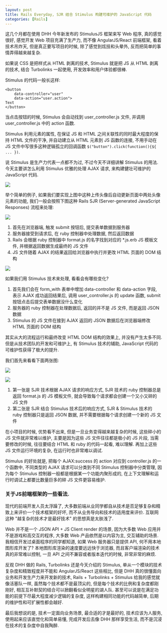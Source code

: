 ```yaml
---
layout: post
title: Rails Everyday, SJR 结合 Stimulus 构建可维护的 JavaScript 代码
categories: [Rails]
---
```


这几个月都在使用 DHH 今年新发布的 StimulusJS 框架来写 Web 程序, 真的感觉很好, 感觉开发 Web 项目充满了生产力, 而不像 AngularJS/React 前端框架, 看着技术吊炸天, 但是真正要写项目的时候, 除了感觉到炫技和头晕外, 反而把简单的事情弄得越来越复杂.

如果说 CSS 是把样式从 HTML 剥离的技术, Stimulus 就是把 JS 从 HTML 剥离的技术, 结合  Turbolinks 一起使用, 开发效率和用户体验都很棒.

Stimulus 的代码一般长这样:
```
<button
    data-controller="user"
    data-action="user.action">
Text
</button>
```
当点击按钮的时候, Stimulus 会自动找到 user_controller.js 文件, 并调用 user_controller.js 中的 action 函数.

Stimulus 利用元素的属性, 在保证 JS 和 HTML 之间关联性的同时最大程度的保持 HTML 文件的干净, 并自动建立从 HTML 元素到 JS 函数的连接, 不用手动在 JS 文件中写很多这种逻辑孤立的回调函数 ```$("button").click(function(){${ ... })```.

说 Stimulus 是生产力代表一点都不为过, 不过今天不详细讲解 Stimulus 的用法.
今天主要讲怎么利用 Stimulus 优雅的处理 AJAX 请求, 来构建健壮可维护的 JavaScript 代码.

![]({{site.url}}/pics/stimulus/stimulus-1.png)

举个简单的例子, 如果我们要实现上图中这种上传头像后自动更新页面中两处头像元素的功能, 我们一般会按照下图这种 Rails SJR (Server-generated JavaScript Responses) 流程来处理:

![]({{site.url}}/pics/stimulus/stimulus-2.png)

1. 首先在浏览器端, 触发 submit 按钮后, 提交表单数据到服务器
2. 服务器接受到请求后, 在 ruby 控制器中处理数据, 然后返回数据
3. Rails 会根据 ruby 控制器中 format.js 的名字找到对应的 *.js.erb JS 模板文件, 并根据返回数据生成最终的 JS 文件
4. JS 文件随着 AJAX 的结果返回给浏览器中执行并更改 HTML 页面的 DOM 结构

![]({{site.url}}/pics/stimulus/stimulus-3.png)

如果我们用 Stimulus 技术来处理, 看看会有哪些变化?
1. 首先我们会在 form_with 表单中增加 data-controller 和 data-action 字段, 表示 AJAX 成功返回结果后, 调用 user_controller.js 的 update 函数, submit 按钮点击后提交表单数据没什么变化
2. 服务器的 ruby 控制器在处理数据后, 返回的并不是 JS 文件, 而是返回 JSON 数据
3. Stimulus 的 JS 文件在接到 AJAX 返回的 JSON 数据后在浏览器端修改 HTML 页面的 DOM 结构

其实从大的流程运行和最终改变 HTML DOM 结构的效果上, 并没有产生太多不同.
但是从技术团队的开发和可维护上, 有 Stimulus 技术的辅助, JavaScript 代码的可维护性获得了极大的提升.

我们首先来看看下面两张图:

![]({{site.url}}/pics/stimulus/stimulus-4.png)

![]({{site.url}}/pics/stimulus/stimulus-5.png)

1. 第一张是 SJR 技术根据 AJAX 请求的响应方式, SJR 技术的 ruby 控制器总是返回 format.js 的 JS 模板文件, 就会导致每个请求都会创建一个又小又碎的 JS 文件
2. 第二张是 SJR 结合 Stimulus 技术后的响应方式, SJR & Stimulus 技术的 ruby 控制器只是返回 JSON 数据, 并不需要根据每个请求创建一个新的 JS 文件

在小项目的时候, 优势看不出来, 但是一旦业务变得越来越复杂的时候, 这些碎小的 JS 文件就非常难以维护, 主要是因为这些 JS 文件往往都是极小的 JS 片段, 当需要修改的时候, 往往要结合 HTML 和 ruby 的代码一起看, 难以理解. 再加上这些 JS 文件运行环境的复杂, 在运行时也非常难以调试.

Stimulus 的好处就是, 把每个 AJAX:success 的 action 对应到 controller.js 的一个函数中, 不同类型的 AJAX 请求可以分类到不同 Stimulus 控制器中分类管理, 因为每个 Stimulus 控制器一般都是根据某一个功能内聚形成的, 在上下文理解和运行时调试上都要比数量巨多的碎 JS 文件更容易维护.

### 关于JS前端框架的一些看法.
现代的前端开发人员太浮躁了, 大多数前端从业同学都自从技术是否足够复杂和精致上来评价一个技术框架的好坏, 而不从业务导向和技术的适用度来评价. 互联网这种 "越复杂的技术才是最好技术" 的思想真是太肤浅了.

Web 并不是一个 JSON API + JS Client render 的场景, 因为大多数 Web 应用并不是游戏和高交互的程序, 大多数 Web 产品依然是以内容为主, 交互辅助的场景.
我相信开发过桌面程序的同学都知道, 如果 Web 服务器只是提供 API, 何不用本地图形库开发了? 本地图形库渲染的速度要远远快于浏览器, 而且客户端渲染的技术真的非常难以控制, 一旦 API 之间不兼容或者版本迭代的时候, 非常非常的麻烦.

反观 DHH 做的 Rails, Turbolinks 还是今天介绍的 Stimulus, 单从一个模块的技术复杂度和精致程度并不能和 AngularJS/React 这些相比, 但是 DHH 真的很懂面向业务和开发生产力来开发新的技术, Rails + Turbolinks + Stimulus 给我的感觉就像活塞队一样, 虽然每个技术都不是最顶尖的, 但是每个技术的比例和复杂度都刚刚好, 相互互补默契的结合可以掀翻看似全明星的湖人队. 甚至可以说是在满足功能的前提下尽最大程度减少逻辑的复杂度, 这样构建相同功能的代码越简单, 后期的维护性和可扩展性都会越好.

最后我想说的是, 技术一定面向业务场景, 最合适的才是最好的, 技术应该为人服务, 使用起来应该直觉化和简单易懂, 完成开发后去像 DHH 那样享受生活, 而不是沉浸在技术的复杂度中自我陶醉.
